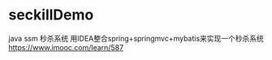 # seckillDemo
java ssm 秒杀系统
用IDEA整合spring+springmvc+mybatis来实现一个秒杀系统
https://www.imooc.com/learn/587
